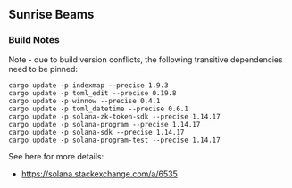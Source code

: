## Sunrise Beams

### Build Notes

Note - due to build version conflicts, the following transitive dependencies need to be pinned:

```shell
cargo update -p indexmap --precise 1.9.3
cargo update -p toml_edit --precise 0.19.8
cargo update -p winnow --precise 0.4.1
cargo update -p toml_datetime --precise 0.6.1
cargo update -p solana-zk-token-sdk --precise 1.14.17
cargo update -p solana-program --precise 1.14.17
cargo update -p solana-sdk --precise 1.14.17
cargo update -p solana-program-test --precise 1.14.17

```

See here for more details:

- https://solana.stackexchange.com/a/6535